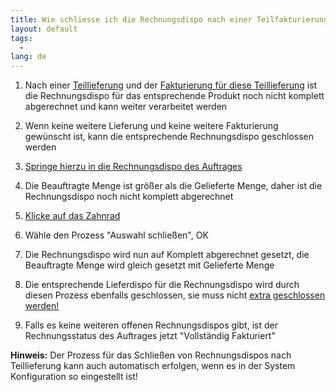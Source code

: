 ```yaml
---
title: Wie schliesse ich die Rechnungsdispo nach einer Teilfakturierung?  
layout: default
tags:
  - 
lang: de
---
```

1. Nach einer [Teillieferung](Wie_erstelle_ich_eine_Teillieferung_mit_der_Lieferdispo) und der [Fakturierung für diese Teillieferung](Wie_rechne_ich_einen_Auftrag_ab) ist die Rechnungsdispo für das entsprechende Produkt noch nicht komplett abgerechnet und kann weiter verarbeitet werden

1. Wenn keine weitere Lieferung und keine weitere Fakturierung gewünscht ist, kann die entsprechende Rechnungsdispo geschlossen werden

1. [Springe hierzu in die Rechnungsdispo des Auftrages](Wie_springe_ich_zwischen_Belegen)

1. Die Beauftragte Menge ist größer als die Gelieferte Menge, daher ist die Rechnungsdispo noch nicht komplett abgerechnet

1. [Klicke auf das Zahnrad](Wie_starte_ich_Zahnrad_Prozesse) 

1. Wähle den Prozess "Auswahl schließen", OK

1. Die Rechnungsdispo wird nun auf Komplett abgerechnet gesetzt, die Beauftragte Menge wird gleich gesetzt mit Gelieferte Menge

1. Die entsprechende Lieferdispo für die Rechnungsdispo wird durch diesen Prozess ebenfalls geschlossen, sie muss nicht [extra geschlossen werden!](Wie_schliesse_ich_die_Lieferdispo_nach_einer_Teillieferung)

1. Falls es keine weiteren offenen Rechnungsdispos gibt, ist der Rechnungsstatus des Auftrages jetzt "Vollständig Fakturiert"

  **Hinweis:** Der Prozess für das Schließen von Rechnungsdispos nach Teillieferung kann auch automatisch erfolgen, wenn es in der System Konfiguration so eingestellt ist!
